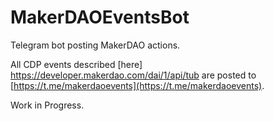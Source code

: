 # MakerDAOEventsBot
Telegram bot posting MakerDAO actions.

All CDP events described [here] https://developer.makerdao.com/dai/1/api/tub are posted to [https://t.me/makerdaoevents](https://t.me/makerdaoevents).

Work in Progress.
